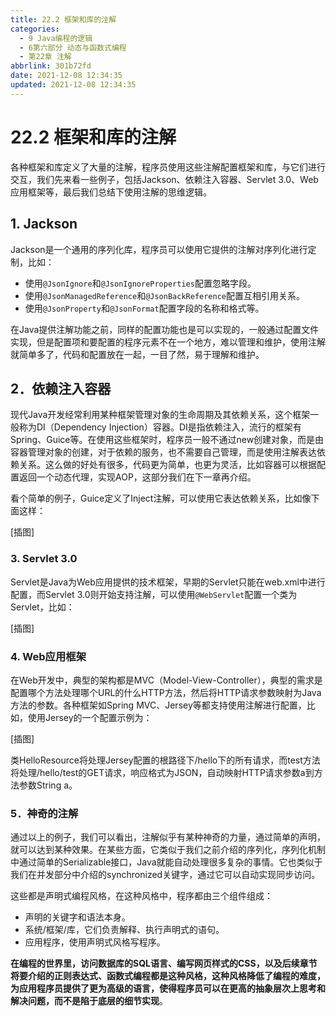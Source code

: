 ```yaml
---
title: 22.2 框架和库的注解
categories:
  - 9 Java编程的逻辑
  - 6第六部分 动态与函数式编程
  - 第22章 注解
abbrlink: 301b72fd
date: 2021-12-08 12:34:35
updated: 2021-12-08 12:34:35
---
```

# 22.2 框架和库的注解
各种框架和库定义了大量的注解，程序员使用这些注解配置框架和库，与它们进行交互，我们先来看一些例子，包括Jackson、依赖注入容器、Servlet 3.0、Web应用框架等，最后我们总结下使用注解的思维逻辑。

## 1. Jackson
Jackson是一个通用的序列化库，程序员可以使用它提供的注解对序列化进行定制，比如：
- 使用`@JsonIgnore`和`@JsonIgnoreProperties`配置忽略字段。
- 使用`@JsonManagedReference`和`@JsonBackReference`配置互相引用关系。
- 使用`@JsonProperty`和`@JsonFormat`配置字段的名称和格式等。

在Java提供注解功能之前，同样的配置功能也是可以实现的，一般通过配置文件实现，但是配置项和要配置的程序元素不在一个地方，难以管理和维护，使用注解就简单多了，代码和配置放在一起，一目了然，易于理解和维护。

## 2．依赖注入容器
现代Java开发经常利用某种框架管理对象的生命周期及其依赖关系，这个框架一般称为DI（Dependency Injection）容器。DI是指依赖注入，流行的框架有Spring、Guice等。在使用这些框架时，程序员一般不通过new创建对象，而是由容器管理对象的创建，对于依赖的服务，也不需要自己管理，而是使用注解表达依赖关系。这么做的好处有很多，代码更为简单，也更为灵活，比如容器可以根据配置返回一个动态代理，实现AOP，这部分我们在下一章再介绍。

看个简单的例子，Guice定义了Inject注解，可以使用它表达依赖关系，比如像下面这样：

[插图]

### 3. Servlet 3.0
Servlet是Java为Web应用提供的技术框架，早期的Servlet只能在web.xml中进行配置，而Servlet 3.0则开始支持注解，可以使用`@WebServlet`配置一个类为Servlet，比如：

[插图]

### 4. Web应用框架
在Web开发中，典型的架构都是MVC（Model-View-Controller），典型的需求是配置哪个方法处理哪个URL的什么HTTP方法，然后将HTTP请求参数映射为Java方法的参数。各种框架如Spring MVC、Jersey等都支持使用注解进行配置，比如，使用Jersey的一个配置示例为：

[插图]

类HelloResource将处理Jersey配置的根路径下/hello下的所有请求，而test方法将处理/hello/test的GET请求，响应格式为JSON，自动映射HTTP请求参数a到方法参数String a。

### 5．神奇的注解
通过以上的例子，我们可以看出，注解似乎有某种神奇的力量，通过简单的声明，就可以达到某种效果。在某些方面，它类似于我们之前介绍的序列化，序列化机制中通过简单的Serializable接口，Java就能自动处理很多复杂的事情。它也类似于我们在并发部分中介绍的synchronized关键字，通过它可以自动实现同步访问。

这些都是声明式编程风格，在这种风格中，程序都由三个组件组成：
- 声明的关键字和语法本身。
- 系统/框架/库，它们负责解释、执行声明式的语句。
- 应用程序，使用声明式风格写程序。

**在编程的世界里，访问数据库的SQL语言、编写网页样式的CSS，以及后续章节将要介绍的正则表达式、函数式编程都是这种风格，这种风格降低了编程的难度，为应用程序员提供了更为高级的语言，使得程序员可以在更高的抽象层次上思考和解决问题，而不是陷于底层的细节实现**。
